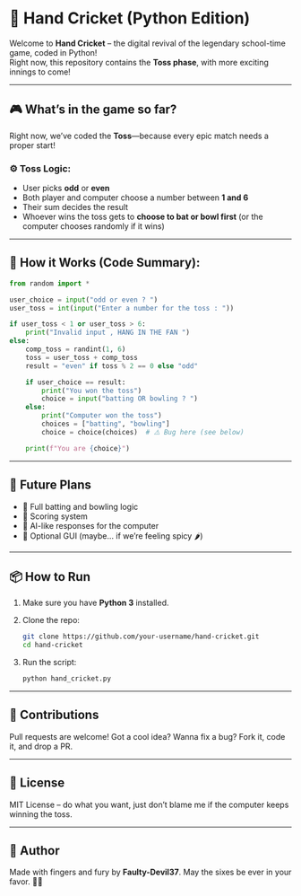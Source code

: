 # 🏏 Hand Cricket (Python Edition)

Welcome to **Hand Cricket** – the digital revival of the legendary school-time game, coded in Python!  
Right now, this repository contains the **Toss phase**, with more exciting innings to come!

---

## 🎮 What’s in the game so far?

Right now, we’ve coded the **Toss**—because every epic match needs a proper start!

### ⚙️ Toss Logic:
- User picks **odd** or **even**
- Both player and computer choose a number between **1 and 6**
- Their sum decides the result
- Whoever wins the toss gets to **choose to bat or bowl first** (or the computer chooses randomly if it wins)

---

## 🧠 How it Works (Code Summary):

```python
from random import *

user_choice = input("odd or even ? ")
user_toss = int(input("Enter a number for the toss : "))

if user_toss < 1 or user_toss > 6:
    print("Invalid input , HANG IN THE FAN ")
else:
    comp_toss = randint(1, 6)
    toss = user_toss + comp_toss
    result = "even" if toss % 2 == 0 else "odd"

    if user_choice == result:
        print("You won the toss")
        choice = input("batting OR bowling ? ")
    else:
        print("Computer won the toss")
        choices = ["batting", "bowling"]
        choice = choice(choices)  # ⚠️ Bug here (see below)

    print(f"You are {choice}")
````
---

## 🚧 Future Plans

* 🏏 Full batting and bowling logic
* 🔢 Scoring system
* 🧠 AI-like responses for the computer
* 🎨 Optional GUI (maybe… if we’re feeling spicy 🌶️)

---

## 📦 How to Run

1. Make sure you have **Python 3** installed.
2. Clone the repo:

   ```bash
   git clone https://github.com/your-username/hand-cricket.git
   cd hand-cricket
   ```
3. Run the script:

   ```bash
   python hand_cricket.py
   ```

---

## 🤝 Contributions

Pull requests are welcome! Got a cool idea? Wanna fix a bug? Fork it, code it, and drop a PR.

---

## 📜 License

MIT License – do what you want, just don’t blame me if the computer keeps winning the toss.

---

## 👑 Author

Made with fingers and fury by **Faulty-Devil37**.
May the sixes be ever in your favor. 🏏🔥

